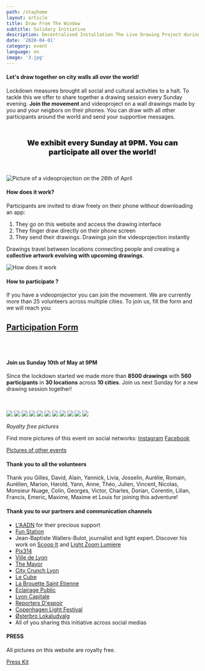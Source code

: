 ```yaml
---
path: /stayhome
layout: article
title: Draw From The Window
subtitle: Solidary Initiative
description: Decentralised Installation The Live Drawing Project during the 2020 lockdown
date: '2020-04-01'
category: event
language: en
image: '3.jpg'
---
```


#### Let's draw together on city walls all over the world!

Lockdown measures brought all social and cultural activities to a halt. To tackle this we offer to share together a drawing session every Sunday evening. **Join the movement** and videoproject on a wall drawings made by you and your neigbors on their phones. You can draw with all other participants around the world and send your supportive messages.

<p style="text-align:center; font-weight:900; font-size:1.2rem; margin-top:3rem; margin-bottom:3rem;">
We exhibit every Sunday at 9PM. You can participate all over the world!
</p>

![Picture of a videoprojection on the 26th of April](26v_4_webw.jpg)

#### How does it work?

Participants are invited to draw freely on their phone without downloading an app:

1. They go on this website and access the drawing interface
2. They finger draw directly on their phone screen
3. They send their drawings. Drawings join the videoprojection instantly

Drawings travel between locations connecting people and creating a **collective artwork evolving with upcoming drawings**.

![How does it work](web-5.jpg)

#### How to participate ?

If you have a videoprojector you can join the movement. We are currently more than 25 volunteers across multiple cities. To join us, fill the form and we will reach you:

## [Participation Form](https://framaforms.org/dessineaveclesvoisins-drawfromthewindow-1585829622)

<br/>
<br/>

#### Join us Sunday 10th of May at 9PM

Since the lockdown started we made more than **8500 drawings** with **560 participants** in **30 locations** across **10 cities**. Join us next Sunday for a new drawing session together!

<br/>
<br/>

<photo-grid>
<img src="26v_2_webw.jpg"/>
<img src="26v_3_webw.jpg"/>
<img src="26v_1_web.jpg"/>
<img src="26v_6_webw.jpg"/>
<img src="webw-1.jpg"/>
<img src="2020_6_webw.jpg"/>
<img src="26v_5_webw.jpg">
<img src="2020_7_web.jpg"/>
<img src="4.jpg"/>
<img src="2020_4_web.jpg"/>
<img src="3.jpg"/>
</photo-grid>

_Royalty free pictures_

Find more pictures of this event on social networks: [Instagram](https://instagram.com/livedrawingproject) [Facebook](https://facebook.com/TheLiveDrawingProject)

[Pictures of other events](/gallery)

#### Thank you to all the volunteers

Thank you Gilles, David, Alain, Yannick, Livia, Josselin, Aurélie, Romain, Aurélien, Marion, Harold, Yann, Anne, Théo, Julien, Vincent, Nicolas, Monsieur Nuage, Colin, Georges, Victor, Charles, Dorian, Corentin, Lilian, Francis, Emeric, Maxime, Maxime et Louis for joining this adventure!

#### Thank you to our partners and communication channels

- [L'AADN](https://aadn.org/) for their precious support
- [Fun Station](https://funstation.fr/)
- Jean-Baptiste Wallers-Bulot, journalist and light expert. Discover his work on [Scoop It](https://www.scoop.it/topic/lumieres-by-jbbulot) and [Light Zoom Lumiere](https://www.lightzoomlumiere.fr/auteur/jeanbaptiste497/)
- [Pix314](http://pix314.com/)
- [Ville de Lyon](https://www.lyon.fr/actualite/culture/dessineaveclesvoisins-le-live-drawing-participatif)
- [The Mayor](https://www.themayor.eu/en/lyon-citizens-create-giant-paintings-together-in-real-time)
- [City Crunch Lyon](https://lyon.citycrunch.fr/the-live-drawing-project-jouez-a-dessiner-sur-les-murs-avec-vos-voisins/2020/04/19/)
- [Le Cube](https://www.facebook.com/lecube.digitalart/?ref=br_rs)
- [La Brouette Saint Etienne](https://www.facebook.com/la.brouette.de.ouf/)
- [Eclairage Public](http://eclairagepublic.eu/site/confinement-the-live-drawing-project-pour-dessiner-en-lumiere-avec-ses-voisins/)
- [Lyon Capitale](https://www.lyoncapitale.fr/actualite/confinement-participez-a-une-oeuvre-lumineuse-et-dessinee-depuis-chez-vous/)
- [Reporters D'espoir](http://www.reportersdespoirs.org/)
- [Copenhagen Light Festival](https://www.facebook.com/cphlightfest/)
- [Østerbro Lokaludvalg](https://www.facebook.com/oesterbro.lokaludvalg/)
- All of you sharing this initiative across social medias

#### PRESS

All pictures on this website are royalty free.

[Press Kit](https://drive.google.com/drive/folders/1OAtVA8CTudPPjQpv13f1FJJ6o-Of4Mwa)
